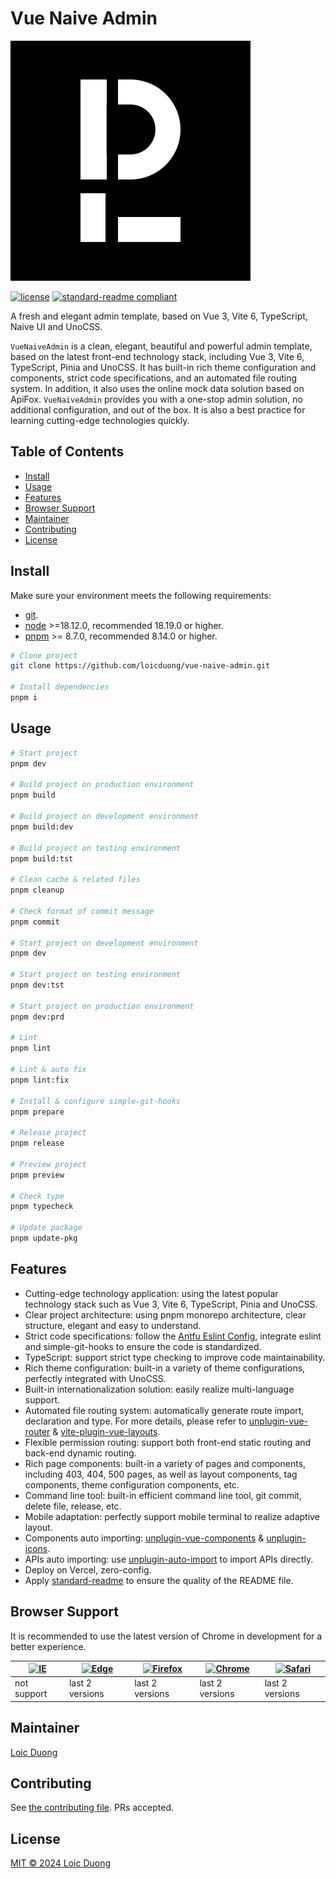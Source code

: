 # Vue Naive Admin

![image](./public/favicon.svg)

[![license](https://img.shields.io/badge/license-MIT-green.svg)](./LICENSE) [![standard-readme compliant](https://img.shields.io/badge/readme%20style-standard-brightgreen.svg?style=flat-square)](https://github.com/RichardLitt/standard-readme)

A fresh and elegant admin template, based on Vue 3, Vite 6, TypeScript, Naive UI and UnoCSS.

`VueNaiveAdmin` is a clean, elegant, beautiful and powerful admin template, based on the latest front-end technology stack, including Vue 3, Vite 6, TypeScript, Pinia and UnoCSS. It has built-in rich theme configuration and components, strict code specifications, and an automated file routing system. In addition, it also uses the online mock data solution based on ApiFox. `VueNaiveAdmin` provides you with a one-stop admin solution, no additional configuration, and out of the box. It is also a best practice for learning cutting-edge technologies quickly.

## Table of Contents

- [Install](#install)
- [Usage](#usage)
- [Features](#features)
- [Browser Support](#browser-support)
- [Maintainer](#maintainer)
- [Contributing](#contributing)
- [License](#license)

## Install

Make sure your environment meets the following requirements:

- [git](https://git-scm.com).
- [node](http://nodejs.org) >=18.12.0, recommended 18.19.0 or higher.
- [pnpm](https://pnpm.io) >= 8.7.0, recommended 8.14.0 or higher.

```bash
# Clone project
git clone https://github.com/loicduong/vue-naive-admin.git

# Install dependencies
pnpm i
```

## Usage

```bash
# Start project
pnpm dev

# Build project on production environment
pnpm build

# Build project on development environment
pnpm build:dev

# Build project on testing environment
pnpm build:tst

# Clean cache & related files
pnpm cleanup

# Check format of commit message
pnpm commit

# Start project on development environment
pnpm dev

# Start project on testing environment
pnpm dev:tst

# Start project on production environment
pnpm dev:prd

# Lint
pnpm lint

# Lint & auto fix
pnpm lint:fix

# Install & configure simple-git-hooks
pnpm prepare

# Release project
pnpm release

# Preview project
pnpm preview

# Check type
pnpm typecheck

# Update package
pnpm update-pkg
```

## Features

- Cutting-edge technology application: using the latest popular technology stack such as Vue 3, Vite 6, TypeScript, Pinia and UnoCSS.
- Clear project architecture: using pnpm monorepo architecture, clear structure, elegant and easy to understand.
- Strict code specifications: follow the [Antfu Eslint Config](https://eslint-config.antfu.me/), integrate eslint and simple-git-hooks to ensure the code is standardized.
- TypeScript: support strict type checking to improve code maintainability.
- Rich theme configuration: built-in a variety of theme configurations, perfectly integrated with UnoCSS.
- Built-in internationalization solution: easily realize multi-language support.
- Automated file routing system: automatically generate route import, declaration and type. For more details, please refer to [unplugin-vue-router](https://github.com/posva/unplugin-vue-router) & [vite-plugin-vue-layouts](https://github.com/JohnCampionJr/vite-plugin-vue-layouts).
- Flexible permission routing: support both front-end static routing and back-end dynamic routing.
- Rich page components: built-in a variety of pages and components, including 403, 404, 500 pages, as well as layout components, tag components, theme configuration components, etc.
- Command line tool: built-in efficient command line tool, git commit, delete file, release, etc.
- Mobile adaptation: perfectly support mobile terminal to realize adaptive layout.
- Components auto importing: [unplugin-vue-components](https://github.com/unplugin/unplugin-vue-components) & [unplugin-icons](https://github.com/unplugin/unplugin-icons).
- APIs auto importing: use [unplugin-auto-import](https://github.com/unplugin/unplugin-auto-import) to import APIs directly.
- Deploy on Vercel, zero-config.
- Apply [standard-readme](https://github.com/RichardLitt/standard-readme) to ensure the quality of the README file.

## Browser Support

It is recommended to use the latest version of Chrome in development for a better experience.

| [<img src="https://raw.githubusercontent.com/alrra/browser-logos/master/src/archive/internet-explorer_9-11/internet-explorer_9-11_48x48.png" alt="IE" width="24px" height="24px"  />](http://godban.github.io/browsers-support-badges/) | [<img src="https://raw.githubusercontent.com/alrra/browser-logos/master/src/edge/edge_48x48.png" alt=" Edge" width="24px" height="24px" />](http://godban.github.io/browsers-support-badges/) | [<img src="https://raw.githubusercontent.com/alrra/browser-logos/master/src/firefox/firefox_48x48.png" alt="Firefox" width="24px" height="24px" />](http://godban.github.io/browsers-support-badges/) | [<img src="https://raw.githubusercontent.com/alrra/browser-logos/master/src/chrome/chrome_48x48.png" alt="Chrome" width="24px" height="24px" />](http://godban.github.io/browsers-support-badges/) | [<img src="https://raw.githubusercontent.com/alrra/browser-logos/master/src/safari/safari_48x48.png" alt="Safari" width="24px" height="24px" />](http://godban.github.io/browsers-support-badges/) |
| --------------------------------------------------------------------------------------------------------------------------------------------------------------------------------------------------------------------------------------- | --------------------------------------------------------------------------------------------------------------------------------------------------------------------------------------------- | ----------------------------------------------------------------------------------------------------------------------------------------------------------------------------------------------------- | -------------------------------------------------------------------------------------------------------------------------------------------------------------------------------------------------- | -------------------------------------------------------------------------------------------------------------------------------------------------------------------------------------------------- |
| not support                                                                                                                                                                                                                             | last 2 versions                                                                                                                                                                               | last 2 versions                                                                                                                                                                                       | last 2 versions                                                                                                                                                                                    | last 2 versions                                                                                                                                                                                    |

## Maintainer

[Loic Duong](https://github.com/loicduong)

## Contributing

See [the contributing file](CONTRIBUTING.md). PRs accepted.

## License

[MIT © 2024 Loic Duong](./LICENSE)
